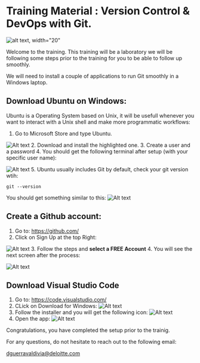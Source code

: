# Training Material : Version Control & DevOps with Git.
![alt text, width="20"](deloitte.png)


Welcome to the training. This training will be a laboratory we will be following some steps prior to the training for you to be able to follow up smoothly.

We will need to install a couple of applications to run Git smoothly in a Windows laptop.

## Download Ubuntu on Windows:

Ubuntu is a Operating System based on Unix, it will be usefull whenever you want to interact with a Unix shell and make more programmatic workflows:

1. Go to Microsoft Store and type Ubuntu.

![Alt text](image.png)
2. Download and install the highlighted one.
3. Create a user and a password
4. You should get the following terminal after setup (with your specific user name):

![Alt text](image-1.png)
5. Ubuntu usually includes Git by default, check your git version wtih: 

```
git --version
```
You should get something similar to this:
![Alt text](image-2.png)


## Create a Github account:

1. Go to: https://github.com/
2. Click on Sign Up at the top Right:

![Alt text](image-3.png)
3. Follow the steps and **select a FREE Account**
4. You will see the next screen after the process:

![Alt text](image-4.png)


## Download Visual Studio Code

1. Go to: https://code.visualstudio.com/
2. CLick on Download for Windows:
![Alt text](image-5.png)
3. Follow the installer and you will get the following icon:
![Alt text](image-6.png)
4. Open the app:
![Alt text](image-7.png)

Congratulations, you have completed the setup prior to the trainig.

For any questions, do not hesitate to reach out to the following email:

dguerravaldivia@deloitte.com